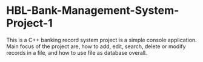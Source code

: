 # HBL-Bank-Management-System-Project-1
This is a C++ banking record system project is a simple console application. Main focus of the project are, how to add, edit, search, delete or modify records in a file, and how to use file as database overall.
